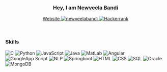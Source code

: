 <!-- Intro  -->
<h3 align="center"> Hey, I am <b><a target="_blank" href="https://newveelabandi.vercel.app">Newveela Bandi</a></b>
        </samp>
</h3>


<p align="center">
 <a href="https://newveelabandi.vercel.app" target="blank"> Website
 </a>
 <a href="https://www.linkedin.com/in/bandi-newveela-8510a5172/" target="_blank">
  <img src="https://img.shields.io/badge/LinkedIn-0077B5?style=for-the-badge&logo=linkedin&logoColor=white" alt="newveelabandi"/>
 </a>

  <a href="https://www.hackerrank.com/profile/newveelabandi" target="_blank">
  <img src="https://img.shields.io/badge/Hackerrank-2EC866?style=for-the-badge&logo=hackerrank&logoColor=white" alt="Hackerrank" />
</a>
</a> 
</p>
<br />


### Skills

![C](https://img.shields.io/badge/C-00599C?style=for-the-badge&labelColor=black&logo=c&logoColor=00599C)
![Python](https://img.shields.io/badge/Python-3776AB?style=for-the-badge&labelColor=black&logo=python&logoColor=3776AB)
![JavaScript](https://img.shields.io/badge/JavaScript-F0DB4F?style=for-the-badge&labelColor=black&logo=javascript&logoColor=F0DB4F)
![Java](https://img.shields.io/badge/Java-007396?style=for-the-badge&labelColor=black&logo=java&logoColor=007396)
![MatLab](https://img.shields.io/badge/MatLab-0076A8?style=for-the-badge&labelColor=black&logo=matlab&logoColor=0076A8)
![Angular](https://img.shields.io/badge/Angular-DD0031?style=for-the-badge&labelColor=black&logo=angular&logoColor=DD0031)
![GoogleApp Script](https://img.shields.io/badge/GoogleApp_Script-4285F4?style=for-the-badge&labelColor=black&logo=google&logoColor=4285F4)
![NLP](https://img.shields.io/badge/NLP-DB4437?style=for-the-badge&labelColor=black&logo=nlp&logoColor=DB4437)
![Springboot](https://img.shields.io/badge/Springboot-6DB33F?style=for-the-badge&labelColor=black&logo=springboot&logoColor=6DB33F)
![HTML](https://img.shields.io/badge/HTML-E34F26?style=for-the-badge&labelColor=black&logo=html5&logoColor=E34F26)
![CSS](https://img.shields.io/badge/CSS-1572B6?style=for-the-badge&labelColor=black&logo=css3&logoColor=1572B6)
![SQL](https://img.shields.io/badge/SQL-4479A1?style=for-the-badge&labelColor=black&logo=sql&logoColor=4479A1)
![Oracle](https://img.shields.io/badge/Oracle-F80000?style=for-the-badge&labelColor=black&logo=oracle&logoColor=F80000)
![MongoDB](https://img.shields.io/badge/MongoDB-47A248?style=for-the-badge&labelColor=black&logo=mongodb&logoColor=47A248)


